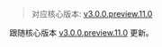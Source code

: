 > 对应核心版本: [v3.0.0.preview.11.0](https://github.com/ForteScarlet/simpler-robot/releases/tag/v3.0.0.preview.11.0)

跟随核心版本 [v3.0.0.preview.11.0](https://github.com/ForteScarlet/simpler-robot/releases/tag/v3.0.0.preview.11.0) 更新。